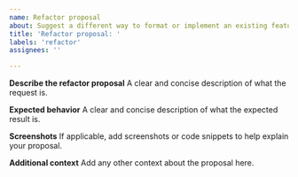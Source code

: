 ```yaml
---
name: Refactor proposal
about: Suggest a different way to format or implement an existing feature
title: 'Refactor proposal: '
labels: 'refactor'
assignees: ''

---
```


**Describe the refactor proposal**
A clear and concise description of what the request is.

**Expected behavior**
A clear and concise description of what the expected result is.

**Screenshots**
If applicable, add screenshots or code snippets to help explain your proposal.

**Additional context**
Add any other context about the proposal here.

